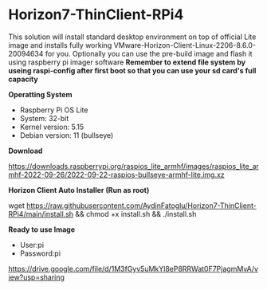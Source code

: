 # Horizon7-ThinClient-RPi4

This solution will install standard desktop environment on top of official Lite image and installs fully working VMware-Horizon-Client-Linux-2206-8.6.0-20094634 for you.
Optionally you can use the pre-build image and flash it using raspberry pi imager software <b>Remember to extend file system by useing raspi-config after first boot so that you can use your sd card's full capacity</b> 
    



**Operatting System**

- Raspberry Pi OS Lite
- System: 32-bit
- Kernel version: 5.15
- Debian version: 11 (bullseye)

**Download**

https://downloads.raspberrypi.org/raspios_lite_armhf/images/raspios_lite_armhf-2022-09-26/2022-09-22-raspios-bullseye-armhf-lite.img.xz

**Horizon Client Auto Installer (Run as root)**

wget https://raw.githubusercontent.com/AydinFatoglu/Horizon7-ThinClient-RPi4/main/install.sh && chmod +x install.sh && ./install.sh

**Ready to use Image**

- User:pi
- Password:pi

https://drive.google.com/file/d/1M3fGyv5uMkYl8eP8RRWat0F7PjagmMvA/view?usp=sharing
